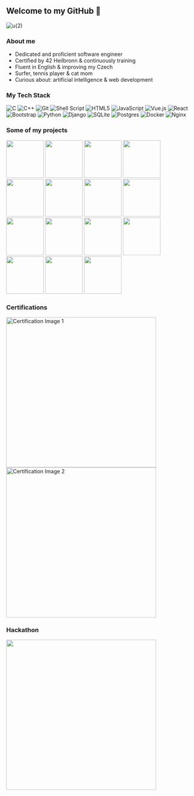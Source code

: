 ## Welcome to my GitHub 👋
![u(2)](https://github.com/user-attachments/assets/a7f84057-dc9e-43bd-ab60-a71b6167ce77)

### About me
* Dedicated and proficient software engineer
* Certified by  <a href="https://www.42heilbronn.de/en/">42 Heilbronn</a> & continuously training
* Fluent in English & improving my Czech
* Surfer, tennis player & cat mom 
* Curious about: artificial intelligence & web development

### My Tech Stack
![C](https://img.shields.io/badge/c-%2300599C.svg?style=for-the-badge&logo=c&logoColor=white)
![C++](https://img.shields.io/badge/c++-%2300599C.svg?style=for-the-badge&logo=c%2B%2B&logoColor=white)
![Git](https://img.shields.io/badge/git-%23F05033.svg?style=for-the-badge&logo=git&logoColor=white)
![Shell Script](https://img.shields.io/badge/shell_script-%23121011.svg?style=for-the-badge&logo=gnu-bash&logoColor=white)
![HTML5](https://img.shields.io/badge/html5-%23E34F26.svg?style=for-the-badge&logo=html5&logoColor=white)
![JavaScript](https://img.shields.io/badge/javascript-%23323330.svg?style=for-the-badge&logo=javascript&logoColor=%23F7DF1E)
![Vue.js](https://img.shields.io/badge/vuejs-%2335495e.svg?style=for-the-badge&logo=vuedotjs&logoColor=%234FC08D)
![React](https://img.shields.io/badge/react-%2320232a.svg?style=for-the-badge&logo=react&logoColor=%2361DAFB)
![Bootstrap](https://img.shields.io/badge/bootstrap-%238511FA.svg?style=for-the-badge&logo=bootstrap&logoColor=white)
![Python](https://img.shields.io/badge/python-3670A0?style=for-the-badge&logo=python&logoColor=ffdd54)
![Django](https://img.shields.io/badge/django-%23092E20.svg?style=for-the-badge&logo=django&logoColor=white)
![SQLite](https://img.shields.io/badge/sqlite-%2307405e.svg?style=for-the-badge&logo=sqlite&logoColor=white)
![Postgres](https://img.shields.io/badge/postgres-%23316192.svg?style=for-the-badge&logo=postgresql&logoColor=white)
![Docker](https://img.shields.io/badge/docker-%230db7ed.svg?style=for-the-badge&logo=docker&logoColor=white)
![Nginx](https://img.shields.io/badge/nginx-%23009639.svg?style=for-the-badge&logo=nginx&logoColor=white)

### Some of my projects
<style>
a img {
    width: 100px;
    text-decoration: none;
}
a {
    text-decoration: none;
}
</style>

<a href="https://github.com/Anoukmch/Anoukmch">
    <img src="https://github.com/user-attachments/assets/c6df20ba-a1ba-4cec-94f1-c6d215a56253">
</a>
<a href="https://github.com/Anoukmch/transcendence">
    <img src="https://github.com/user-attachments/assets/790c0599-0fc6-486e-908f-c49bafbb167b">
</a>

<a href="https://github.com/Anoukmch/42-libs">
    <img src="https://github.com/Anoukmch/Anoukmch/assets/57934938/6db1a4d5-104f-43da-80d3-9f4a495a9cc9">
</a>
<a href="https://github.com/Anoukmch/42-libs">
    <img src="https://github.com/Anoukmch/Anoukmch/assets/57934938/fb81360b-f923-49ce-bfab-44d4f61c203a">
</a>
<a href="https://github.com/Anoukmch/42-libs">
    <img src="https://github.com/Anoukmch/Anoukmch/assets/57934938/246f9c32-fa19-4c1b-9f9f-b545c2dcc80d">
</a>
<a href="https://github.com/Anoukmch/Anoukmch">
    <img src="https://github.com/Anoukmch/Anoukmch/assets/57934938/a74322df-2e19-4bf1-a7ec-4ed6509060fd">
</a>
<a href="https://github.com/Anoukmch/42_Push_swap">
    <img src="https://github.com/Anoukmch/Anoukmch/assets/57934938/f7466102-56ba-45d0-9fcb-c681293bc778">
</a>
<a href="https://github.com/Anoukmch/42_Pipex">
    <img src="https://github.com/Anoukmch/Anoukmch/assets/57934938/25d4b304-6f0b-44c1-8204-7c27b4b05653">
</a>
<a href="https://github.com/Anoukmch/42_So_long">
    <img src="https://github.com/Anoukmch/Anoukmch/assets/57934938/85376318-4910-4ffd-a49d-765eb63e1842">
</a>
<a href="https://github.com/Anoukmch/42_Philosophers">
    <img src="https://github.com/Anoukmch/Anoukmch/assets/57934938/8b8cc380-f193-4fd1-b479-7b0846f3b749">
</a>
<a href="https://github.com/Anoukmch/42_minishell">
    <img src="https://github.com/Anoukmch/Anoukmch/assets/57934938/1350fa9e-4b65-4c07-b5d7-45153c6c4567">
</a>
<a href="https://github.com/Anoukmch/42-Netpractice">
    <img src="https://github.com/Anoukmch/Anoukmch/assets/57934938/2ddb5ffe-5773-43d2-9676-323218d66b6b">
</a>
<a href="https://github.com/Anoukmch/42_cubed">
    <img src="https://github.com/Anoukmch/Anoukmch/assets/57934938/dfcd24af-e0af-4f58-b403-6a789d0d4813">
</a>
<a href="https://github.com/Anoukmch/42_CPP">
    <img src="https://github.com/Anoukmch/Anoukmch/assets/57934938/c3ee9166-df83-4dc5-9bcd-6142fd65af85">
</a>
<a href="https://github.com/Anoukmch/Inception">
    <img src="https://github.com/user-attachments/assets/ee3f4594-8272-4ae9-84ad-a33124299071">
</a>






### Certifications

<img src="https://github.com/user-attachments/assets/60199d80-c3e7-472b-a414-dbeccf8ee3d8" width="400" alt="Certification Image 1" style="display: inline-block; margin-right: 20px;">

<img src="https://github.com/user-attachments/assets/b3fdace2-337d-48f4-b64f-0b5845c2c393" width="400" alt="Certification Image 2" style="display: inline-block;">


### Hackathon

<img src="https://github.com/user-attachments/assets/693a0e0b-3908-45d0-b973-225e681dd8af" width="400">

